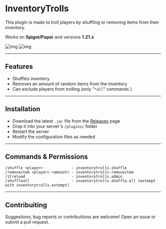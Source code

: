 # InventoryTrolls

This plugin is made to troll players by shuffling or removing items from their inventory.

Works on **Spigot/Paper** and versions **1.21.x**

![img](https://img.shields.io/github/v/release/kaepsis/inventory-trolls) ![img](https://img.shields.io/github/downloads/kaepsis/inventory-trolls/total)

---

## Features

- Shuffles inventory
- Removes an amount of random items from the inventory
- Can exclude players from trolling (only "`*all`" commands`)

---

## Installation

- Download the latest `.jar` file from the [Releases](https://github.com/kaepsis/cached-economy/releases) page
- Drop it into your server's `/plugins/` folder
- Restart the server
- Modify the configuration files as needed

---

## Commands & Permissions

```text
/shuffle <player>             - inventorytrolls.shuffle
/removeitem <player> <amount> - inventorytrolls.removeitem
/itreload                     - inventorytrolls.admin
/shuffleall                   - inventorytrolls.shuffle.all (extempt with inventorytrolls.extempt) 
```

---

## Contribuiting

Suggestions, bug reports or contribuitions are welcome!
Open an issue or submit a pull request.